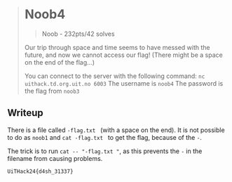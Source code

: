 > # Noob4
> > Noob - 232pts/42 solves
>
> Our trip through space and time seems to have messed with the future, and now we cannot access our flag! (There might be a space on the end of the flag...)
>
> You can connect to the server with the following command: `nc uithack.td.org.uit.no 6003`
> The username is `noob4`
> The password is the flag from `noob3`

## Writeup
There is a file called `-flag.txt ` (with a space on the end). It is not possible to do as `noob1` and `cat -flag.txt ` to get the flag, because of the `-`.

The trick is to run `cat -- "-flag.txt "`, as this prevents the `-` in the filename from causing problems.

```
UiTHack24{d4sh_31337}
```